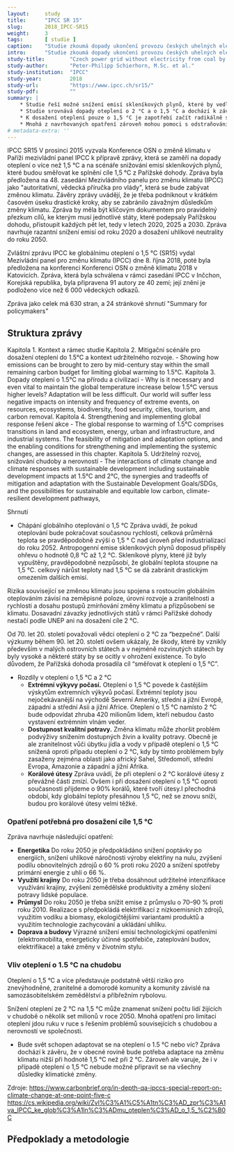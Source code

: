 ```yaml
---
layout:     study
title:      "IPCC SR 15"
slug:       2018_IPCC-SR15
weight:     3
tags:       [ studie ]
caption:    "Studie zkoumá dopady ukončení provozu českých uhelných elektráren a rozvoje obnovitelných zdrojů k roku 2030."
intro:      "Studie zkoumá dopady ukončení provozu českých uhelných elektráren (které jsou aktuálně jedním z hlavních zdrojů emisí CO2 v ČR) na stabilitu elektrizační soustavy, při současném rozvoji obnovitelných zdrojů. Reaguje tak na častý argument proti transformaci české energetiky, poukazující právě na ohrožení bezpečnosti dodávek elektřiny."
study-title:        "Czech power grid without electricity from coal by 2030"
study-author:       "Peter-Philipp Schierhorn, M.Sc. et al."
study-institution:  "IPCC"
study-year:         2018
study-url:          "https://www.ipcc.ch/sr15/"
study-pdf:          ""
summary: |
    * Studie řeší možné snížení emisí skleníkových plynů, které by vedlo o nárůst teploty do 1,5 °C a dochází k závěru, že **oteplení o 1,5°C je stále ještě dosažitelný cíl.**
    * Studie srovnává dopady oteplení o 2 °C a o 1,5 °C a dochází k závěrům, že dopady oteplení o 2 °C na přírodu i civilizaci by byly výrazně vyšší, než při oteplení o 1,5 °C
    * K dosažení oteplení pouze o 1,5 °C je zapotřebí začít radikálně snižovat emise skleníkových plynů a dosáhnout uhlíkové neutrality do poloviny 21. století 
    * Mnohá z navrhovaných opatření zároveň mohou pomoci s odstraňováním chudoby a sociálních nerovností.
# metadata-extra: ''
---
```

IPCC SR15
 V prosinci 2015 vyzvala Konference OSN o změně klimatu v Paříži mezivládní panel IPCC k přípravě zprávy, která se zaměří na dopady oteplení o více než 1,5 °C a na scénáře snižování emisí skleníkových plynů, které budou směřovat ke splnění cíle 1,5 °C z Pařížské dohody. Zpráva byla předložena na 48. zasedání Mezivládního panelu pro změnu klimatu (IPCC) jako "autoritativní, vědecká příručka pro vlády", která se bude zabývat změnou klimatu. Závěry zprávy uvádějí, že je třeba podniknout v krátkém časovém úseku drastické kroky, aby se zabránilo závažným důsledkům změny klimatu. Zpráva by měla být klíčovým dokumentem pro pravidelný přezkum cílů, ke kterým musí jednotlivé státy, které podepsaly Pařížskou dohodu, přistoupit každých pět let, tedy v letech 2020, 2025 a 2030. Zpráva navrhuje razantní snížení emisí od roku 2020 a dosažení uhlíkové neutrality do roku 2050.

Zvláštní zprávu IPCC ke globálnímu oteplení o 1,5 °C (SR15) vydal Mezivládní panel pro změnu klimatu (IPCC) dne 8. října 2018, poté byla předložena na konferenci Konferenci OSN o změně klimatu 2018 v Katovicích. Zpráva, která byla schválena v rámci zasedání IPCC v Inčchon, Korejská republika, byla připravena 91 autory ze 40 zemí; její znění je podloženo více než 6 000 vědeckých odkazů.

Zpráva jako celek má 630 stran, a 24 stránkové shrnutí "Summary for policymakers" 

## Struktura zprávy
Kapitola 1. Kontext a rámec studie
Kapitola 2. Mitigační scénáře pro dosažení oteplení do 1.5°C a kontext udržitelného rozvoje. - Showing how emissions can be brought to zero by mid-century stay within the small remaining carbon budget for limiting global warming to 1.5°C.
Kapitola 3. Dopady oteplení o 1.5°C na přírodu a civilizaci - Why is it necessary and even vital to maintain the global temperature increase below 1.5°C versus higher levels? Adaptation will be less difficult. Our world will suffer less negative impacts on intensity and frequency of extreme events, on resources, ecosystems, biodiversity, food security, cities, tourism, and carbon removal.
Kapitola 4. Strengthening and implementing global response  řešení akce - The global response to warming of 1.5°C comprises transitions in land and ecosystem, energy, urban and infrastructure, and industrial systems. The feasibility of mitigation and adaptation options, and the enabling conditions for strengthening and implementing the systemic changes, are assessed in this chapter.
Kapitola 5. Udržitelný rozvoj, snižování chudoby a nerovností - The interactions of climate change and climate responses with sustainable development including sustainable development impacts at 1.5°C and 2°C, the synergies and tradeoffs of mitigation and adaptation with the Sustainable Development Goals/SDGs, and the possibilities for sustainable and equitable low carbon, climate-resilient development pathways,




Shrnutí
* Chápání globálního oteplování o 1,5 °C
Zpráva uvádí, že pokud oteplování bude pokračovat současnou rychlostí, celková průměrná teplota se pravděpodobně zvýší o 1,5 ° C nad úroveň před industrializací do roku 2052. Antropogenní emise skleníkových plynů doposud přispěly ohřevu o hodnotě 0,8 °C až 1,2 °C. Skleníkové plyny, které již byly vypuštěny, pravděpodobně nezpůsobí, že globální teplota stoupne na 1,5 °C. celkový nárůst teploty nad 1,5 °C se dá zabránit drastickým omezením dalších emisí.


Rizika související se změnou klimatu jsou spojena s rostoucím globálním oteplováním závisí na zeměpisné poloze, úrovni rozvoje a zranitelnosti a rychlosti a dosahu postupů zmírňování změny klimatu a přizpůsobení se klimatu. Dosavadní závazky jednotlivých států v rámci Pařížské dohody nestačí podle UNEP ani na dosažení cíle 2 °C.


Od 70. let 20. století považovali vědci oteplení o 2 °C za “bezpečné”. Další výzkumy během 90. let 20. století ovšem ukázaly, že škody, které by vznikly především v malých ostrovních státech a v nejméně rozvinutých státech by byly vysoké a některé státy by se ocitly v ohrožení existence. To bylo důvodem, že Pařížská dohoda prosadila cíl “směřovat k oteplení o 1,5 °C”.


* Rozdíly v oteplení o 1,5 °C a 2 °C
   * **Extrémní výkyvy počasí.** Oteplení o 1,5 °C povede k častějším výskytům extremních výkyvů počasí. Extrémní teploty jsou nejočekávanější na východě Severní Ameriky, střední a jižní Evropě, západní a střední Asii a jižní Africe. Oteplení o 1,5 °C namísto 2 °C bude odpovídat zhruba 420 milionům lidem, kteří nebudou často vystavení extrémním vlnám veder.
   * **Dostupnost kvalitní potravy.** Změna klimatu může zhoršit problém podvýživy snížením dostupných živin a kvality potravy. Obecně je ale zranitelnost vůči úbytku jídla a vody v případě oteplení o 1,5 °C snížená oproti případu oteplení o 2 °C, kdy by tímto problémem byly zasaženy zejména oblasti jako africký Sahel, Středomoří, střední Evropa, Amazonie a západní a jižní Afrika.
   * **Korálové útesy** Zpráva uvádí, že při oteplení o 2 °C korálové útesy z převážné části zmizí. Ovšem i při dosažení oteplení o 1,5 °C oproti současnosti přijdeme o 90% korálů, které tvoří útesy.I přechodná období, kdy globální teploty přesáhnou 1,5 °C, než se znovu sníží, budou pro korálové útesy velmi těžké.


### Opatření potřebná pro dosažení cíle 1,5 °C
    
Zpráva navrhuje následující opatření:
  * **Energetika** Do roku 2050 je předpokládáno snížení poptávky po energiích, snížení uhlíkové náročnosti výroby elektřiny na nulu, zvýšení podílu obnovitelných zdrojů o 60 % proti roku 2020 a snížení spotřeby primární energie z uhlí o 66 %.
  * **Využití krajiny** Do roku 2050 je třeba dosáhnout udržitelné intenzifikace využívání krajiny, zvýšení zemědělské produktivity a změny složení potravy lidské populace.
  * **Průmysl** Do roku 2050 je třeba snížit emise z průmyslu o 70–90 % proti roku 2010. Realizace s předpokládá elektrifikací z nízkoemisních zdrojů, využitím vodíku a biomasy, ekologičtějšími variantami produktů a využitím technologie zachycování a ukládání uhlíku.
  * **Doprava a budovy**  Výrazné snížení emisí technologickými opatřeními (elektromobilita, energeticky účinné spotřebiče, zateplování budov, elektrifikace) a také změny v životním stylu.


### Vliv oteplení o 1.5 °C na chudobu
Oteplení o 1,5 °C a více představuje podstatně větší riziko pro znevýhodněné, zranitelné a domorodé komunity a komunity závislé na samozásobitelském zemědělství a příbřežním rybolovu.

Snížení oteplení ze 2 °C na 1,5 °C může znamenat snížení počtu lidí žijících v chudobě o několik set milionů v roce 2050. Mnohá opatření pro limitaci oteplení jdou ruku v ruce s řešením problémů souvisejících s chudobou a nerovností ve společnosti.


* Bude svět schopen adaptovat se na oteplení o 1.5 °C nebo víc?
Zpráva dochází k závěru, že v obecné rovině bude potřeba adaptace na změnu klimatu nižší při hodnotě 1,5 °C než při 2 °C. Zároveň ale varuje, že i v případě oteplení o 1,5 °C nebude možné připravit se na všechny důsledky klimatické změny.


Zdroje: 
https://www.carbonbrief.org/in-depth-qa-ipccs-special-report-on-climate-change-at-one-point-five-c
https://cs.wikipedia.org/wiki/Zvl%C3%A1%C5%A1tn%C3%AD_zpr%C3%A1va_IPCC_ke_glob%C3%A1ln%C3%ADmu_oteplen%C3%AD_o_1,5_%C2%B0C
## Předpoklady a metodologie


